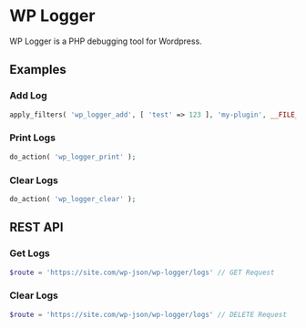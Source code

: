 # WP Logger
WP Logger is a PHP debugging tool for Wordpress.

## Examples

### Add Log
```php
apply_filters( 'wp_logger_add', [ 'test' => 123 ], 'my-plugin', __FILE__, __LINE__ );
```

### Print Logs
```php
do_action( 'wp_logger_print' );
```

### Clear Logs
```php
do_action( 'wp_logger_clear' );
```

## REST API
### Get Logs
```php
$route = 'https://site.com/wp-json/wp-logger/logs' // GET Request
```

### Clear Logs
```php
$route = 'https://site.com/wp-json/wp-logger/logs' // DELETE Request
```